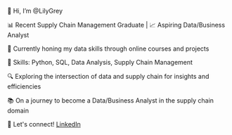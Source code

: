 👋 Hi, I’m @LilyGrey

📊 Recent Supply Chain Management Graduate | 📈 Aspiring Data/Business Analyst

🌱 Currently honing my data skills through online courses and projects

🔧 Skills: Python, SQL, Data Analysis, Supply Chain Management

🔍 Exploring the intersection of data and supply chain for insights and efficiencies

📚 On a journey to become a Data/Business Analyst in the supply chain domain

🌟 Let's connect! [LinkedIn](https://www.linkedin.com/in/lydia-greyling)
              
<!---
LilyGrey/LilyGrey is a ✨ special ✨ repository because its `README.md` (this file) appears on your GitHub profile.
You can click the Preview link to take a look at your changes.
--->
